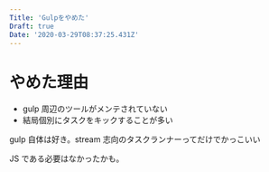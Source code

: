 ```yaml
---
Title: 'Gulpをやめた'
Draft: true
Date: '2020-03-29T08:37:25.431Z'
---
```


<!--more-->

# やめた理由

- gulp 周辺のツールがメンテされていない
- 結局個別にタスクをキックすることが多い

gulp 自体は好き。stream 志向のタスクランナーってだけでかっこいい

JS である必要はなかったかも。

